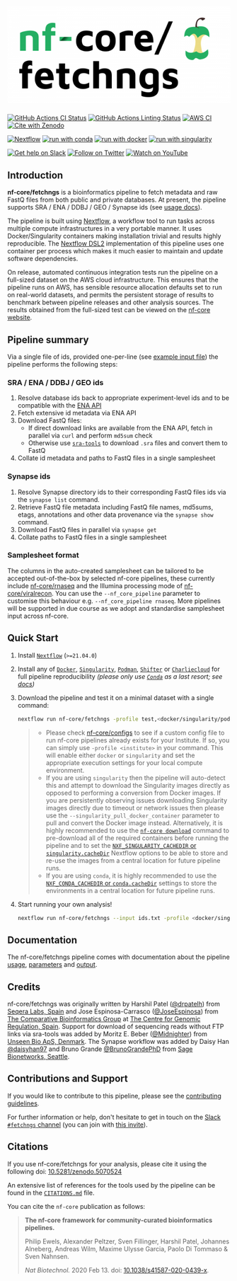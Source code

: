 # ![nf-core/fetchngs](docs/images/nf-core-fetchngs_logo.png)

[![GitHub Actions CI Status](https://github.com/nf-core/fetchngs/workflows/nf-core%20CI/badge.svg)](https://github.com/nf-core/fetchngs/actions?query=workflow%3A%22nf-core+CI%22)
[![GitHub Actions Linting Status](https://github.com/nf-core/fetchngs/workflows/nf-core%20linting/badge.svg)](https://github.com/nf-core/fetchngs/actions?query=workflow%3A%22nf-core+linting%22)
[![AWS CI](https://img.shields.io/badge/CI%20tests-full%20size-FF9900?labelColor=000000&logo=Amazon%20AWS)](https://nf-co.re/fetchngs/results)
[![Cite with Zenodo](http://img.shields.io/badge/DOI-10.5281/zenodo.5070524-1073c8?labelColor=000000)](https://doi.org/10.5281/zenodo.5070524)

[![Nextflow](https://img.shields.io/badge/nextflow%20DSL2-%E2%89%A521.04.0-23aa62.svg?labelColor=000000)](https://www.nextflow.io/)
[![run with conda](http://img.shields.io/badge/run%20with-conda-3EB049?labelColor=000000&logo=anaconda)](https://docs.conda.io/en/latest/)
[![run with docker](https://img.shields.io/badge/run%20with-docker-0db7ed?labelColor=000000&logo=docker)](https://www.docker.com/)
[![run with singularity](https://img.shields.io/badge/run%20with-singularity-1d355c.svg?labelColor=000000)](https://sylabs.io/docs/)

[![Get help on Slack](http://img.shields.io/badge/slack-nf--core%20%23fetchngs-4A154B?labelColor=000000&logo=slack)](https://nfcore.slack.com/channels/fetchngs)
[![Follow on Twitter](http://img.shields.io/badge/twitter-%40nf__core-1DA1F2?labelColor=000000&logo=twitter)](https://twitter.com/nf_core)
[![Watch on YouTube](http://img.shields.io/badge/youtube-nf--core-FF0000?labelColor=000000&logo=youtube)](https://www.youtube.com/c/nf-core)

## Introduction

**nf-core/fetchngs** is a bioinformatics pipeline to fetch metadata and raw FastQ files from both public and private databases. At present, the pipeline supports SRA / ENA / DDBJ / GEO / Synapse ids (see [usage docs](https://nf-co.re/fetchngs/usage#introduction)).

The pipeline is built using [Nextflow](https://www.nextflow.io), a workflow tool to run tasks across multiple compute infrastructures in a very portable manner. It uses Docker/Singularity containers making installation trivial and results highly reproducible. The [Nextflow DSL2](https://www.nextflow.io/docs/latest/dsl2.html) implementation of this pipeline uses one container per process which makes it much easier to maintain and update software dependencies.

On release, automated continuous integration tests run the pipeline on a full-sized dataset on the AWS cloud infrastructure. This ensures that the pipeline runs on AWS, has sensible resource allocation defaults set to run on real-world datasets, and permits the persistent storage of results to benchmark between pipeline releases and other analysis sources. The results obtained from the full-sized test can be viewed on the [nf-core website](https://nf-co.re/fetchngs/results).

## Pipeline summary

Via a single file of ids, provided one-per-line (see [example input file](https://raw.githubusercontent.com/nf-core/test-datasets/fetchngs/sra_ids_test.txt)) the pipeline performs the following steps:

### SRA / ENA / DDBJ / GEO ids

1. Resolve database ids back to appropriate experiment-level ids and to be compatible with the [ENA API](https://ena-docs.readthedocs.io/en/latest/retrieval/programmatic-access.html)
2. Fetch extensive id metadata via ENA API
3. Download FastQ files:
    - If direct download links are available from the ENA API, fetch in parallel via `curl` and perform `md5sum` check
    - Otherwise use [`sra-tools`](https://github.com/ncbi/sra-tools) to download `.sra` files and convert them to FastQ
4. Collate id metadata and paths to FastQ files in a single samplesheet

### Synapse ids

1. Resolve Synapse directory ids to their corresponding FastQ files ids via the `synapse list` command.
2. Retrieve FastQ file metadata including FastQ file names, md5sums, etags, annotations and other data provenance via the `synapse show` command.
3. Download FastQ files in parallel via `synapse get`
4. Collate paths to FastQ files in a single samplesheet

### Samplesheet format

The columns in the auto-created samplesheet can be tailored to be accepted out-of-the-box by selected nf-core pipelines, these currently include [nf-core/rnaseq](https://nf-co.re/rnaseq/usage#samplesheet-input) and the Illumina processing mode of [nf-core/viralrecon](https://nf-co.re/viralrecon/usage#illumina-samplesheet-format). You can use the `--nf_core_pipeline` parameter to customise this behaviour e.g. `--nf_core_pipeline rnaseq`. More pipelines will be supported in due course as we adopt and standardise samplesheet input across nf-core.

## Quick Start

1. Install [`Nextflow`](https://www.nextflow.io/docs/latest/getstarted.html#installation) (`>=21.04.0`)

2. Install any of [`Docker`](https://docs.docker.com/engine/installation/), [`Singularity`](https://www.sylabs.io/guides/3.0/user-guide/), [`Podman`](https://podman.io/), [`Shifter`](https://nersc.gitlab.io/development/shifter/how-to-use/) or [`Charliecloud`](https://hpc.github.io/charliecloud/) for full pipeline reproducibility _(please only use [`Conda`](https://conda.io/miniconda.html) as a last resort; see [docs](https://nf-co.re/usage/configuration#basic-configuration-profiles))_

3. Download the pipeline and test it on a minimal dataset with a single command:

    ```bash
    nextflow run nf-core/fetchngs -profile test,<docker/singularity/podman/shifter/charliecloud/conda/institute>
    ```

    > - Please check [nf-core/configs](https://github.com/nf-core/configs#documentation) to see if a custom config file to run nf-core pipelines already exists for your Institute. If so, you can simply use `-profile <institute>` in your command. This will enable either `docker` or `singularity` and set the appropriate execution settings for your local compute environment.
    > - If you are using `singularity` then the pipeline will auto-detect this and attempt to download the Singularity images directly as opposed to performing a conversion from Docker images. If you are persistently observing issues downloading Singularity images directly due to timeout or network issues then please use the `--singularity_pull_docker_container` parameter to pull and convert the Docker image instead. Alternatively, it is highly recommended to use the [`nf-core download`](https://nf-co.re/tools/#downloading-pipelines-for-offline-use) command to pre-download all of the required containers before running the pipeline and to set the [`NXF_SINGULARITY_CACHEDIR` or `singularity.cacheDir`](https://www.nextflow.io/docs/latest/singularity.html?#singularity-docker-hub) Nextflow options to be able to store and re-use the images from a central location for future pipeline runs.
    > - If you are using `conda`, it is highly recommended to use the [`NXF_CONDA_CACHEDIR` or `conda.cacheDir`](https://www.nextflow.io/docs/latest/conda.html) settings to store the environments in a central location for future pipeline runs.

4. Start running your own analysis!

    ```bash
    nextflow run nf-core/fetchngs --input ids.txt -profile <docker/singularity/podman/shifter/charliecloud/conda/institute>
    ```

## Documentation

The nf-core/fetchngs pipeline comes with documentation about the pipeline [usage](https://nf-co.re/fetchngs/usage), [parameters](https://nf-co.re/fetchngs/parameters) and [output](https://nf-co.re/fetchngs/output).

## Credits

nf-core/fetchngs was originally written by Harshil Patel ([@drpatelh](https://github.com/drpatelh)) from [Seqera Labs, Spain](https://seqera.io/) and Jose Espinosa-Carrasco ([@JoseEspinosa](https://github.com/JoseEspinosa)) from [The Comparative Bioinformatics Group](https://www.crg.eu/en/cedric_notredame) at [The Centre for Genomic Regulation, Spain](https://www.crg.eu/). Support for download of sequencing reads without FTP links via sra-tools was added by Moritz E. Beber ([@Midnighter](https://github.com/Midnighter)) from [Unseen Bio ApS, Denmark](https://unseenbio.com). The Synapse workflow was added by Daisy Han [@daisyhan97](https://github.com/daisyhan97) and Bruno Grande [@BrunoGrandePhD](https://github.com/BrunoGrandePhD) from [Sage Bionetworks, Seattle](https://sagebionetworks.org/).

## Contributions and Support

If you would like to contribute to this pipeline, please see the [contributing guidelines](.github/CONTRIBUTING.md).

For further information or help, don't hesitate to get in touch on the [Slack `#fetchngs` channel](https://nfcore.slack.com/channels/fetchngs) (you can join with [this invite](https://nf-co.re/join/slack)).

## Citations

If you use  nf-core/fetchngs for your analysis, please cite it using the following doi: [10.5281/zenodo.5070524](https://doi.org/10.5281/zenodo.5070524)

An extensive list of references for the tools used by the pipeline can be found in the [`CITATIONS.md`](CITATIONS.md) file.

You can cite the `nf-core` publication as follows:

> **The nf-core framework for community-curated bioinformatics pipelines.**
>
> Philip Ewels, Alexander Peltzer, Sven Fillinger, Harshil Patel, Johannes Alneberg, Andreas Wilm, Maxime Ulysse Garcia, Paolo Di Tommaso & Sven Nahnsen.
>
> _Nat Biotechnol._ 2020 Feb 13. doi: [10.1038/s41587-020-0439-x](https://dx.doi.org/10.1038/s41587-020-0439-x).

